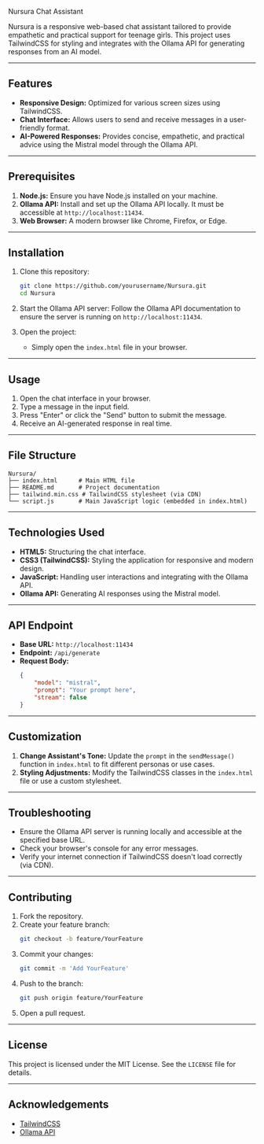  Nursura Chat Assistant

Nursura is a responsive web-based chat assistant tailored to provide empathetic and practical support for teenage girls. This project uses TailwindCSS for styling and integrates with the Ollama API for generating responses from an AI model.

---

## Features

- **Responsive Design:** Optimized for various screen sizes using TailwindCSS.
- **Chat Interface:** Allows users to send and receive messages in a user-friendly format.
- **AI-Powered Responses:** Provides concise, empathetic, and practical advice using the Mistral model through the Ollama API.

---

## Prerequisites

1. **Node.js:** Ensure you have Node.js installed on your machine.
2. **Ollama API:** Install and set up the Ollama API locally. It must be accessible at `http://localhost:11434`.
3. **Web Browser:** A modern browser like Chrome, Firefox, or Edge.

---

## Installation

1. Clone this repository:
   ```bash
   git clone https://github.com/yourusername/Nursura.git
   cd Nursura
   ```

2. Start the Ollama API server:
   Follow the Ollama API documentation to ensure the server is running on `http://localhost:11434`.

3. Open the project:
   - Simply open the `index.html` file in your browser.

---

## Usage

1. Open the chat interface in your browser.
2. Type a message in the input field.
3. Press "Enter" or click the "Send" button to submit the message.
4. Receive an AI-generated response in real time.

---

## File Structure

```plaintext
Nursura/
├── index.html      # Main HTML file
├── README.md       # Project documentation
├── tailwind.min.css # TailwindCSS stylesheet (via CDN)
└── script.js       # Main JavaScript logic (embedded in index.html)
```

---

## Technologies Used

- **HTML5:** Structuring the chat interface.
- **CSS3 (TailwindCSS):** Styling the application for responsive and modern design.
- **JavaScript:** Handling user interactions and integrating with the Ollama API.
- **Ollama API:** Generating AI responses using the Mistral model.

---

## API Endpoint

- **Base URL:** `http://localhost:11434`
- **Endpoint:** `/api/generate`
- **Request Body:**
  ```json
  {
      "model": "mistral",
      "prompt": "Your prompt here",
      "stream": false
  }
  ```

---

## Customization

1. **Change Assistant's Tone:** Update the `prompt` in the `sendMessage()` function in `index.html` to fit different personas or use cases.
2. **Styling Adjustments:** Modify the TailwindCSS classes in the `index.html` file or use a custom stylesheet.

---

## Troubleshooting

- Ensure the Ollama API server is running locally and accessible at the specified base URL.
- Check your browser's console for any error messages.
- Verify your internet connection if TailwindCSS doesn't load correctly (via CDN).

---

## Contributing

1. Fork the repository.
2. Create your feature branch:
   ```bash
   git checkout -b feature/YourFeature
   ```
3. Commit your changes:
   ```bash
   git commit -m 'Add YourFeature'
   ```
4. Push to the branch:
   ```bash
   git push origin feature/YourFeature
   ```
5. Open a pull request.

---

## License

This project is licensed under the MIT License. See the `LICENSE` file for details.

---

## Acknowledgements

- [TailwindCSS](https://tailwindcss.com/)
- [Ollama API](https://ollama.com/)
